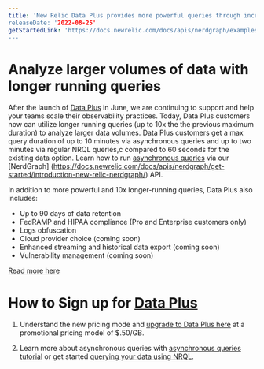 ```yaml
---
title: 'New Relic Data Plus provides more powerful queries through increased query durations and limits.’
releaseDate: '2022-08-25' 
getStartedLink: 'https://docs.newrelic.com/docs/apis/nerdgraph/examples/nerdgraph-nrql-tutorial/
---
```

# Analyze larger volumes of data with longer running queries

After the launch of [Data Plus](https://docs.newrelic.com/whats-new/2022/06/whats-new-6-1-data-plus-available) in June, we are continuing to support and help your teams scale their observability practices. Today, Data Plus customers now can utilize longer running queries (up to 10x the the previous maximum duration) to analyze larger data volumes.  Data Plus customers get a max query duration of up to 10 minutes via asynchronous queries and up to two minutes via regular NRQL queries,c compared to 60 seconds for the existing data option. Learn how to run [asynchronous queries](https://newrelic.com/blog/nerdlog/data-plus-pricing) via our [NerdGraph] (https://docs.newrelic.com/docs/apis/nerdgraph/get-started/introduction-new-relic-nerdgraph/) API.

In addition to more powerful and 10x longer-running queries, Data Plus also includes:

* Up to 90 days of data retention 
* FedRAMP and HIPAA compliance (Pro and Enterprise customers only) 
* Logs obfuscation
* Cloud provider choice (coming soon)
* Enhanced streaming and historical data export (coming soon) 
* Vulnerability management (coming soon)

[Read more here](https://newrelic.com/blog/nerdlog/data-plus-pricing)

# How to Sign up for [Data Plus](https://docs.newrelic.com/docs/accounts/accounts-billing/new-relic-one-pricing-billing/data-ingest-billing)
1. Understand the new pricing mode and [upgrade to Data Plus here](https://newrelic.com/blog/nerdlog/data-plus-pricing) at a promotional pricing model of $.50/GB.

2. Learn more about asynchronous queries with [asynchronous queries tutorial](https://docs.newrelic.com/docs/apis/nerdgraph/examples/async-queries-nrql-tutorial/) or get started [querying your data using NRQL](https://docs.newrelic.com/docs/apis/nerdgraph/examples/nerdgraph-nrql-tutorial/).
